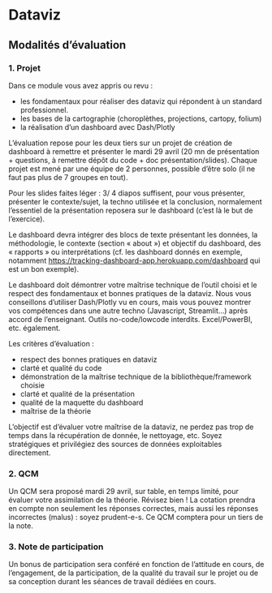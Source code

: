 # Dataviz

## Modalités d’évaluation

### 1. Projet

Dans ce module vous avez appris ou revu :

* les fondamentaux pour réaliser des dataviz qui répondent à un standard professionnel.
* les bases de la cartographie (choroplèthes, projections, cartopy, folium)
* la réalisation d’un dashboard avec Dash/Plotly

L’évaluation repose pour les deux tiers sur un projet de création de dashboard à remettre et présenter le mardi 29 avril (20 mn de présentation + questions, à remettre dépôt du code + doc présentation/slides). Chaque projet est mené par une équipe de 2 personnes, possible d’être solo (il ne faut pas plus de 7 groupes en tout).

Pour les slides faites léger : 3/ 4 diapos suffisent, pour vous présenter, présenter le contexte/sujet, la techno utilisée et la conclusion, normalement l’essentiel de la présentation reposera sur le dashboard (c’est là le but de l’exercice).

Le dashboard devra intégrer des blocs de texte présentant les données, la méthodologie, le contexte (section « about ») et objectif du dashboard, des « rapports » ou interprétations (cf. les dashboard donnés en exemple, notamment https://tracking-dashboard-app.herokuapp.com/dashboard qui est un bon exemple).

Le dashboard doit démontrer votre maîtrise technique de l’outil choisi et le respect des fondamentaux et bonnes pratiques de la dataviz. Nous vous conseillons d’utiliser Dash/Plotly vu en cours, mais vous pouvez montrer vos compétences dans une autre techno (Javascript, Streamlit…) après accord de l’enseignant. Outils no-code/lowcode interdits. Excel/PowerBI, etc. également.

Les critères d’évaluation :

* respect des bonnes pratiques en dataviz
* clarté et qualité du code
* démonstration de la maîtrise technique de la bibliothèque/framework choisie
* clarté et qualité de la présentation
* qualité de la maquette du dashboard
* maîtrise de la théorie

L’objectif est d’évaluer votre maîtrise de la dataviz, ne perdez pas trop de temps dans la récupération de donnée, le nettoyage, etc. Soyez stratégiques et privilégiez des sources de données exploitables directement.

### 2. QCM

Un QCM sera proposé mardi 29 avril, sur table, en temps limité, pour évaluer votre assimilation de la théorie. Révisez bien ! La cotation prendra en compte non seulement les réponses correctes, mais aussi les réponses incorrectes (malus) : soyez prudent-e-s. Ce QCM comptera pour un tiers de la note.

### 3. Note de participation

Un bonus de participation sera conféré en fonction de l’attitude en cours, de l’engagement, de la participation, de la qualité du travail sur le projet ou de sa conception durant les séances de travail dédiées en cours.